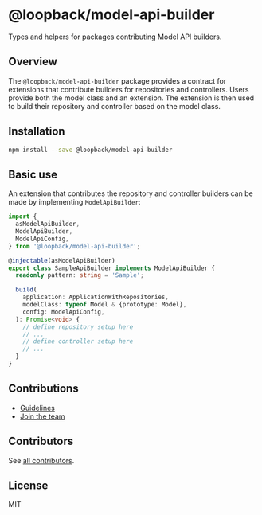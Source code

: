 # @loopback/model-api-builder

Types and helpers for packages contributing Model API builders.

## Overview

The `@loopback/model-api-builder` package provides a contract for extensions
that contribute builders for repositories and controllers. Users provide both
the model class and an extension. The extension is then used to build their
repository and controller based on the model class.

## Installation

```sh
npm install --save @loopback/model-api-builder
```

## Basic use

An extension that contributes the repository and controller builders can be made
by implementing `ModelApiBuilder`:

```ts
import {
  asModelApiBuilder,
  ModelApiBuilder,
  ModelApiConfig,
} from '@loopback/model-api-builder';

@injectable(asModelApiBuilder)
export class SampleApiBuilder implements ModelApiBuilder {
  readonly pattern: string = 'Sample';

  build(
    application: ApplicationWithRepositories,
    modelClass: typeof Model & {prototype: Model},
    config: ModelApiConfig,
  ): Promise<void> {
    // define repository setup here
    // ...
    // define controller setup here
    // ...
  }
}
```

## Contributions

- [Guidelines](https://github.com/loopbackio/loopback-next/blob/master/docs/CONTRIBUTING.md)
- [Join the team](https://github.com/loopbackio/loopback-next/issues/110)

## Contributors

See
[all contributors](https://github.com/loopbackio/loopback-next/graphs/contributors).

## License

MIT
